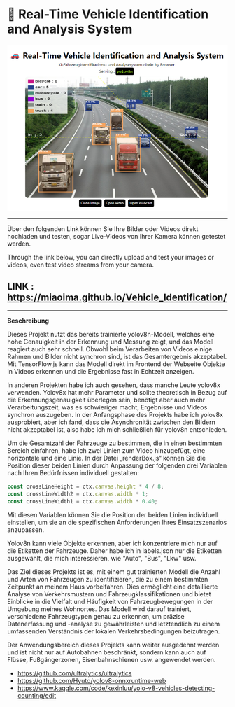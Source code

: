 # 🚗 Real-Time Vehicle Identification and Analysis System

<p align="center">
  <img src="./sample.png" />
</p>

---
Über den folgenden Link können Sie Ihre Bilder oder Videos direkt hochladen und testen, sogar Live-Videos von Ihrer Kamera können getestet werden.

Through the link below, you can directly upload and test your images or videos, even test video streams from your camera.

**LINK :**
  https://miaoima.github.io/Vehicle_Identification/
---
---


**Beschreibung**

Dieses Projekt nutzt das bereits trainierte yolov8n-Modell, welches eine hohe Genauigkeit in der Erkennung und Messung zeigt, und das Modell reagiert auch sehr schnell. Obwohl beim Verarbeiten von Videos einige Rahmen und Bilder nicht synchron sind, ist das Gesamtergebnis akzeptabel. Mit TensorFlow.js kann das Modell direkt im Frontend der Webseite Objekte in Videos erkennen und die Ergebnisse fast in Echtzeit anzeigen.

In anderen Projekten habe ich auch gesehen, dass manche Leute yolov8x verwenden. Yolov8x hat mehr Parameter und sollte theoretisch in Bezug auf die Erkennungsgenauigkeit überlegen sein, benötigt aber auch mehr Verarbeitungszeit, was es schwieriger macht, Ergebnisse und Videos synchron auszugeben. In der Anfangsphase des Projekts habe ich yolov8x ausprobiert, aber ich fand, dass die Asynchronität zwischen den Bildern nicht akzeptabel ist, also habe ich mich schließlich für yolov8n entschieden.

Um die Gesamtzahl der Fahrzeuge zu bestimmen, die in einen bestimmten Bereich einfahren, habe ich zwei Linien zum Video hinzugefügt, eine horizontale und eine Linie. In der Datei „renderBox.js“ können Sie die Position dieser beiden Linien durch Anpassung der folgenden drei Variablen nach Ihren Bedürfnissen individuell gestalten:

```javascript
const crossLineHeight = ctx.canvas.height * 4 / 8; 
const crossLineWidth2 = ctx.canvas.width * 1; 
const crossLineWidth1 = ctx.canvas.width * 0.40; 
```

Mit diesen Variablen können Sie die Position der beiden Linien individuell einstellen, um sie an die spezifischen Anforderungen Ihres Einsatzszenarios anzupassen.

Yolov8n kann viele Objekte erkennen, aber ich konzentriere mich nur auf die Etiketten der Fahrzeuge. Daher habe ich in labels.json nur die Etiketten ausgewählt, die mich interessieren, wie "Auto", "Bus", "Lkw" usw.

Das Ziel dieses Projekts ist es, mit einem gut trainierten Modell die Anzahl und Arten von Fahrzeugen zu identifizieren, die zu einem bestimmten Zeitpunkt an meinem Haus vorbeifahren. Dies ermöglicht eine detaillierte Analyse von Verkehrsmustern und Fahrzeugklassifikationen und bietet Einblicke in die Vielfalt und Häufigkeit von Fahrzeugbewegungen in der Umgebung meines Wohnortes. Das Modell wird darauf trainiert, verschiedene Fahrzeugtypen genau zu erkennen, um präzise Datenerfassung und -analyse zu gewährleisten und letztendlich zu einem umfassenden Verständnis der lokalen Verkehrsbedingungen beizutragen.

Der Anwendungsbereich dieses Projekts kann weiter ausgedehnt werden und ist nicht nur auf Autobahnen beschränkt, sondern kann auch auf Flüsse, Fußgängerzonen, Eisenbahnschienen usw. angewendet werden.



- https://github.com/ultralytics/ultralytics
- https://github.com/Hyuto/yolov8-onnxruntime-web
- https://www.kaggle.com/code/kexinluu/yolo-v8-vehicles-detecting-counting/edit

